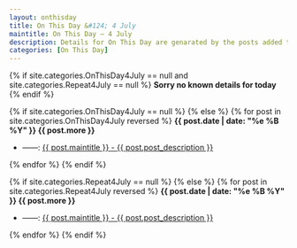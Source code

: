 ```yaml
---
layout: onthisday
title: On This Day &#124; 4 July
maintitle: On This Day — 4 July
description: Details for On This Day are genarated by the posts added to the website so the content is subject to changes/updates over time.
categories: [On This Day]
---
```


{% if site.categories.OnThisDay4July == null and site.categories.Repeat4July == null %}
<strong>Sorry no known details for today</strong>
{% endif %}

{% if site.categories.OnThisDay4July == null %}
{% else %}
{% for post in site.categories.OnThisDay4July reversed %}
<strong>{{ post.date | date: "%e %B %Y" }} {{ post.more }}</strong>
<ul>
<li> ——: <a href="{{ post.url }}">{{ post.maintitle }} - {{ post.post_description }}</a></li>
</ul>
{% endfor %}
{% endif %}

{% if site.categories.Repeat4July == null %}
{% else %}
{% for post in site.categories.Repeat4July reversed %}
<strong>{{ post.date | date: "%e %B %Y" }} {{ post.more }}</strong>
<ul>
<li> ——: <a href="{{ post.url }}">{{ post.maintitle }} - {{ post.post_description }}</a></li>
</ul>
{% endfor %}
{% endif %}
